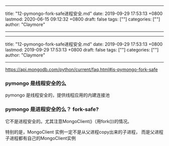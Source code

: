 
---
title: "12-pymongo-fork-safe进程安全.md"
date: 2019-09-29 17:53:13 +0800
lastmod: 2020-06-15 09:12:32 +0800
draft: false
tags: [""]
categories: [""]
author: "Claymore"

---

---
title: "12-pymongo-fork-safe进程安全.md"
date: 2019-09-29 17:53:13 +0800
lastmod: 2019-09-29 17:53:13 +0800
draft: false
tags: [""]
categories: [""]
author: "Claymore"

---
https://api.mongodb.com/python/current/faq.html#is-pymongo-fork-safe



### pymongo 是线程安全的么

pymongo 是线程安全的，提供线程应用的内建连接池



### pymongo 是进程安全的么？ fork-safe?

它不是进程安全的。尤其注意MongoClient()（用fork())的情况。

特别的是，MongoClient 实例一定不是从父进程copy出来的子进程， 而是父进程子进程都有自己的MongoClient实例

